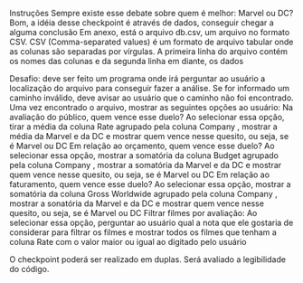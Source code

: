 Instruções
Sempre existe esse debate sobre quem é melhor: Marvel ou DC?
Bom, a idéia desse checkpoint é através de dados, conseguir chegar a alguma conclusão
Em anexo, está o arquivo db.csv​, um arquivo no formato CSV. 
CSV (Comma-separated values) é um formato de arquivo tabular onde as colunas são separadas por vírgulas.
A primeira linha do arquivo contém os nomes das colunas e da segunda linha em diante, os dados

Desafio: deve ser feito um programa onde irá perguntar ao usuário a localização do arquivo para conseguir fazer a análise. Se for informado um caminho inválido, deve avisar ao usuário que o caminho não foi encontrado.
Uma vez encontrado o arquivo, mostrar as seguintes opções ao usuário:
Na avaliação do público, quem vence esse duelo?
Ao selecionar essa opção, tirar a média da coluna Rate​ agrupado pela coluna Company​ , mostrar a média da Marvel e da DC e mostrar quem vence nesse quesito, ou seja, se é Marvel ou DC
Em relação ao orçamento, quem vence esse duelo?
Ao selecionar essa opção, mostrar a somatória da coluna Budget​ agrupado pela coluna Company​ , mostrar a somatória da Marvel e da DC e mostrar quem vence nesse quesito, ou seja, se é Marvel ou DC
Em relação ao faturamento, quem vence esse duelo?
Ao selecionar essa opção, mostrar a somatória da coluna Gross Worldwide​ agrupado pela coluna Company​ , mostrar a sonatória da Marvel e da DC e mostrar quem vence nesse quesito, ou seja, se é Marvel ou DC
Filtrar filmes por avaliação:
Ao selecionar essa opção, perguntar ao usuário qual a nota que ele gostaria de considerar para filtrar os filmes e mostrar todos os filmes que tenham a coluna Rate​ com o valor maior ou igual ao digitado pelo usuário

O checkpoint poderá ser realizado em duplas. 
Será avaliado a legibilidade do código.
